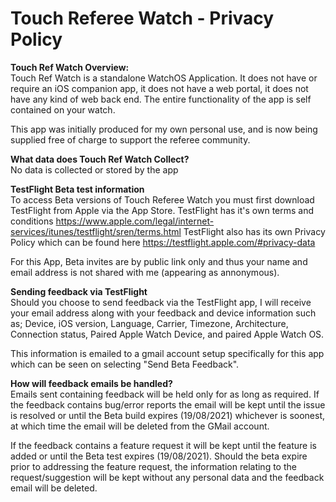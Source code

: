 # Touch Referee Watch - Privacy Policy

**Touch Ref Watch Overview:**  
Touch Ref Watch is a standalone WatchOS Application.  It does not have or require an iOS companion app, it does not have a web portal, it does not have any kind of web back end.  The entire functionality of the app is self contained on your watch.   
  
This app was initially produced for my own personal use, and is now being supplied free of charge to support the referee community.
  
**What data does Touch Ref Watch Collect?**  
No data is collected or stored by the app  
  
**TestFlight Beta test information**  
To access Beta versions of Touch Referee Watch you must first download TestFlight from Apple via the App Store.  TestFlight has it's own terms and conditions https://www.apple.com/legal/internet-services/itunes/testflight/sren/terms.html TestFlight also has its own Privacy Policy which can be found here https://testflight.apple.com/#privacy-data  
  
For this App, Beta invites are by public link only and thus your name and email address is not shared with me (appearing as annonymous).  
  
**Sending feedback via TestFlight**  
Should you choose to send feedback via the TestFlight app, I will receive your email address along with your feedback and device information such as; Device, iOS version, Language, Carrier, Timezone, Architecture, Connection status, Paired Apple Watch Device, and paired Apple Watch OS.  
  
This information is emailed to a gmail account setup specifically for this app which can be seen on selecting "Send Beta Feedback".  
  
**How will feedback emails be handled?**  
Emails sent containing feedback will be held only for as long as required.  If the feedback contains bug/error reports the email will be kept until the issue is resolved or until the Beta build expires (19/08/2021) whichever is soonest, at which time the email will be deleted from the GMail account.  
  
If the feedback contains a feature request it will be kept until the feature is added or until the Beta test expires (19/08/2021).  Should the beta expire prior to addressing the feature request, the information relating to the request/suggestion will be kept without any personal data and the feedback email will be deleted. 